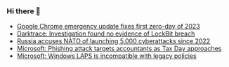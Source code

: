 ### Hi there 👋

<!--START_SECTION:feed-->
* [Google Chrome emergency update fixes first zero-day of 2023](https://www.bleepingcomputer.com/news/security/google-chrome-emergency-update-fixes-first-zero-day-of-2023/)
* [Darktrace: Investigation found no evidence of LockBit breach](https://www.bleepingcomputer.com/news/security/darktrace-investigation-found-no-evidence-of-lockbit-breach/)
* [Russia accuses NATO of launching 5,000 cyberattacks since 2022](https://www.bleepingcomputer.com/news/security/russia-accuses-nato-of-launching-5-000-cyberattacks-since-2022/)
* [Microsoft: Phishing attack targets accountants as Tax Day approaches](https://www.bleepingcomputer.com/news/security/microsoft-phishing-attack-targets-accountants-as-tax-day-approaches/)
* [Microsoft: Windows LAPS is incompatible with legacy policies](https://www.bleepingcomputer.com/news/microsoft/microsoft-windows-laps-is-incompatible-with-legacy-policies/)
<!--END_SECTION:feed-->

<!--
**frankenk/frankenk** is a ✨ _special_ ✨ repository because its `README.md` (this file) appears on your GitHub profile.

Here are some ideas to get you started:

- 🔭 I’m currently working on ...
- 🌱 I’m currently learning ...
- 👯 I’m looking to collaborate on ...
- 🤔 I’m looking for help with ...
- 💬 Ask me about ...
- 📫 How to reach me: ...
- 😄 Pronouns: ...
- ⚡ Fun fact: ...
-->



